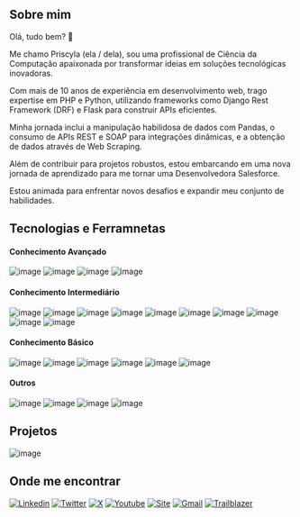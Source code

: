 ## Sobre mim

Olá, tudo bem? 👋  

Me chamo Priscyla (ela / dela), sou uma profissional de Ciência da Computação apaixonada por transformar ideias em soluções tecnológicas inovadoras. 

Com mais de 10 anos de experiência em desenvolvimento web, trago expertise em PHP e Python, utilizando frameworks como Django Rest Framework (DRF) e Flask para construir APIs eficientes.

Minha jornada inclui a manipulação habilidosa de dados com Pandas, o consumo de APIs REST e SOAP para integrações dinâmicas, e a obtenção de dados através de Web Scraping.

Além de contribuir para projetos robustos, estou embarcando em uma nova jornada de aprendizado para me tornar uma Desenvolvedora Salesforce. 

Estou animada para enfrentar novos desafios e expandir meu conjunto de habilidades.


## Tecnologias e Ferramnetas

#### Conhecimento Avançado
![image](https://img.shields.io/badge/django%20rest-ff1709?style=for-the-badge&logo=django&logoColor=white)
![image](	https://img.shields.io/badge/json-5E5C5C?style=for-the-badge&logo=json&logoColor=white)
![image](https://img.shields.io/badge/Python-FFD43B?style=for-the-badge&logo=python&logoColor=blue)
![image](https://img.shields.io/badge/GIT-E44C30?style=for-the-badge&logo=git&logoColor=white)


#### Conhecimento Intermediário
![image](	https://img.shields.io/badge/MySQL-005C84?style=for-the-badge&logo=mysql&logoColor=white)
![image](	https://img.shields.io/badge/PostgreSQL-316192?style=for-the-badge&logo=postgresql&logoColor=white)
![image](https://img.shields.io/badge/Django-092E20?style=for-the-badge&logo=django&logoColor=green)
![image](https://img.shields.io/badge/Flask-000000?style=for-the-badge&logo=flask&logoColor=white)
![image](	https://img.shields.io/badge/Pandas-2C2D72?style=for-the-badge&logo=pandas&logoColor=white)
![image](https://img.shields.io/badge/PHP-777BB4?style=for-the-badge&logo=php&logoColor=white)
![image](https://img.shields.io/badge/Linux-FCC624?style=for-the-badge&logo=linux&logoColor=black)
![image](https://img.shields.io/badge/Ubuntu-E95420?style=for-the-badge&logo=ubuntu&logoColor=white)
![image](https://img.shields.io/badge/Jira-0052CC?style=for-the-badge&logo=Jira&logoColor=white)
![image](https://img.shields.io/badge/Swagger-85EA2D?style=for-the-badge&logo=Swagger&logoColor=white)

#### Conhecimento Básico
![image](https://img.shields.io/badge/Amazon_AWS-FF9900?style=for-the-badge&logo=amazonaws&logoColor=white)
![image](https://img.shields.io/badge/Plotly-239120?style=for-the-badge&logo=plotly&logoColor=white)
![image](https://img.shields.io/badge/Salesforce-00A1E0?style=for-the-badge&logo=Salesforce&logoColor=white)
![image](https://img.shields.io/badge/Docker-2CA5E0?style=for-the-badge&logo=docker&logoColor=white)
![image](https://img.shields.io/badge/CSS3-1572B6?style=for-the-badge&logo=css3&logoColor=white)
![image](https://img.shields.io/badge/HTML5-E34F26?style=for-the-badge&logo=html5&logoColor=white)


#### Outros
![image](https://img.shields.io/badge/PyCharm-000000.svg?&style=for-the-badge&logo=PyCharm&logoColor=white)
![image](https://img.shields.io/badge/VSCode-0078D4?style=for-the-badge&logo=visual%20studio%20code&logoColor=white)
![image](https://img.shields.io/badge/Insomnia-5849be?style=for-the-badge&logo=Insomnia&logoColor=white)
![image](https://img.shields.io/badge/Jupyter-F37626.svg?&style=for-the-badge&logo=Jupyter&logoColor=whit)


## Projetos

![image](https://github-profile-summary-cards.vercel.app/api/cards/profile-details?username=PriscylaSantos&theme=default)


## Onde me encontrar

[![Linkedin](https://img.shields.io/badge/LinkedIn-0077B5?style=for-the-badge&logo=linkedin&logoColor=white)](https://www.linkedin.com/in/priscylacsantos)
[![Twitter](https://img.shields.io/badge/Twitter-1DA1F2?style=for-the-badge&logo=twitter&logoColor=white)](https://twitter.com/PriscylaCSantos)
[![X](https://img.shields.io/badge/X-000000?style=for-the-badge&logo=x&logoColor=white)](https://twitter.com/PriscylaCSantos)
[![Youtube](https://img.shields.io/badge/YouTube-FF0000?style=for-the-badge&logo=youtube&logoColor=white)](https://www.youtube.com/channel/UCVuVp8Sv76CrsDgTgiMsEYA/playlists?view_as=subscriber)
[![Site](https://img.shields.io/badge/website-000000?style=for-the-badge&logo=About.me&logoColor=white)](http://priscylasantos.github.io/)
[![Gmail](https://img.shields.io/badge/Gmail-D14836?style=for-the-badge&logo=gmail&logoColor=white)](mailto:santospriscyla@gmail.com)
[![Trailblazer](https://img.shields.io/badge/Salesforce-00A1E0?style=for-the-badge&logo=trailblazer&logoColor=white)](https://www.salesforce.com/trailblazer/priscylacsantos)

<!--- ![Meu Octocat](https://github.com/PriscylaSantos/PriscylaSantos/blob/master/priscyla_octocat.png) --->

